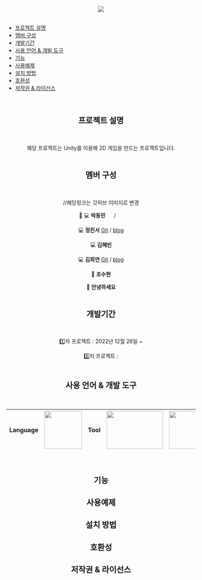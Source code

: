 <div align=center>

![](https://capsule-render.vercel.app/api?type=shark&section=header&color=gradient&text=%202022/2023%20Unity%20Project👋%20%20&height=200&fontSize=50&animation=fadeIn&fontAlignY=38)
 <br><br>
</div>

   
  * [프로젝트 설명](#프로젝트-설명)
  * [멤버 구성](#멤버-구성)
  * [개발기간](#개발기간)
  * [사용 언어 & 개발 도구](#사용-언어--개발-도구)
  * [기능](#기능)
  * [사용예제](#사용예제)
  * [설치 방법](#설치-방법)
  * [호환성](#호환성)
  * [저작권 & 라이선스](#저작권--라이선스)


<div align=center>
<br>
   
## 프로젝트 설명
<br>
   
해당 프로젝트는 Unity를 이용해 2D 게임을 만드는 프로젝트입니다. 
<br><br>
   
## 멤버 구성 
<br>
 
//해당링크는 깃허브 이미지로 변경

👑 💻 **박동민** [<img src="https://github.com/chattymin/UnityGameProject/blob/main/imagesForReadme/stack/C--4.svg" height="15px" />](https://github.com/chattymin) / [<img src="https://github.com/chattymin/UnityGameProject/blob/main/imagesForReadme/stack/Unity.svg" height="15px" />](https://naemamdaelo.tistory.com/)

💻 **정진서** [Git](https://github.com/JinNitt) / [blog](https://pharam.tistory.com/)

💻 **김혜빈**

💻 **김희연** [Git](https://github.com/HeeYeon-Kim) / [blog](https://google.com)

🎨 **조수현**

🎹 **안녕하세요**
<br><br>
   
## 개발기간
<br>
   
1️⃣차 프로젝트 : 2022년 12월 26일 ~ 

2️⃣차 프로젝트 : 
<br><br>
   
## 사용 언어 & 개발 도구
<br>  
   
| **Language**  | <img width="100px" height="100px" src="https://github.com/chattymin/UnityGameProject/blob/main/imagesForReadme/stack/C--4.svg"/>      | **Tool** |  <img width="150px" height="100px" src="https://github.com/chattymin/UnityGameProject/blob/main/imagesForReadme/stack/Unity-New-Logo-removebg-preview.png?raw=true"/>       |   [<img width="100px" height="100px" src="https://github.com/chattymin/UnityGameProject/blob/main/imagesForReadme/stack/Notion.svg"/>](https://rightful-yarn-52a.notion.site/Unity-98c4af0304004532908acdb4b9b4b456)           |
| -------- | ---- | ---- | ---- | ---- |   

<br>
   
## 기능 



## 사용예제 



## 설치 방법



## 호환성

## 저작권 & 라이선스 
